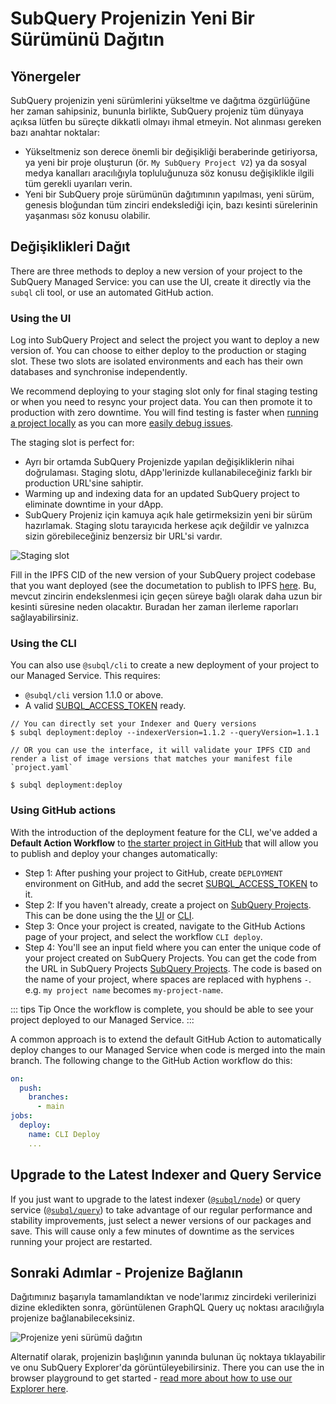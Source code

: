 # SubQuery Projenizin Yeni Bir Sürümünü Dağıtın

## Yönergeler

SubQuery projenizin yeni sürümlerini yükseltme ve dağıtma özgürlüğüne her zaman sahipsiniz, bununla birlikte, SubQuery projeniz tüm dünyaya açıksa lütfen bu süreçte dikkatli olmayı ihmal etmeyin. Not alınması gereken bazı anahtar noktalar:

- Yükseltmeniz son derece önemli bir değişikliği beraberinde getiriyorsa, ya yeni bir proje oluşturun (ör. `My SubQuery Project V2`) ya da sosyal medya kanalları aracılığıyla topluluğunuza söz konusu değişiklikle ilgili tüm gerekli uyarıları verin.
- Yeni bir SubQuery proje sürümünün dağıtımının yapılması, yeni sürüm, genesis bloğundan tüm zinciri endekslediği için, bazı kesinti sürelerinin yaşanması söz konusu olabilir.

## Değişiklikleri Dağıt

There are three methods to deploy a new version of your project to the SubQuery Managed Service: you can use the UI, create it directly via the `subql` cli tool, or use an automated GitHub action.

### Using the UI

Log into SubQuery Project and select the project you want to deploy a new version of. You can choose to either deploy to the production or staging slot. These two slots are isolated environments and each has their own databases and synchronise independently.

We recommend deploying to your staging slot only for final staging testing or when you need to resync your project data. You can then promote it to production with zero downtime. You will find testing is faster when [running a project locally](../run_publish/run.md) as you can more [easily debug issues](../academy/tutorials_examples/debug-projects.md).

The staging slot is perfect for:

- Ayrı bir ortamda SubQuery Projenizde yapılan değişikliklerin nihai doğrulaması. Staging slotu, dApp'lerinizde kullanabileceğiniz farklı bir production URL'sine sahiptir.
- Warming up and indexing data for an updated SubQuery project to eliminate downtime in your dApp.
- SubQuery Projeniz için kamuya açık hale getirmeksizin yeni bir sürüm hazırlamak. Staging slotu tarayıcıda herkese açık değildir ve yalnızca sizin görebileceğiniz benzersiz bir URL'si vardır.

![Staging slot](/assets/img/staging_slot.png)

Fill in the IPFS CID of the new version of your SubQuery project codebase that you want deployed (see the documetation to publish to IPFS [here](./publish.md). Bu, mevcut zincirin endekslenmesi için geçen süreye bağlı olarak daha uzun bir kesinti süresine neden olacaktır. Buradan her zaman ilerleme raporları sağlayabilirsiniz.

### Using the CLI

You can also use `@subql/cli` to create a new deployment of your project to our Managed Service. This requires:

- `@subql/cli` version 1.1.0 or above.
- A valid [SUBQL_ACCESS_TOKEN](../run_publish/ipfs.md#prepare-your-subql-access-token) ready.

```shell
// You can directly set your Indexer and Query versions
$ subql deployment:deploy --indexerVersion=1.1.2 --queryVersion=1.1.1

// OR you can use the interface, it will validate your IPFS CID and render a list of image versions that matches your manifest file `project.yaml`

$ subql deployment:deploy
```

### Using GitHub actions

With the introduction of the deployment feature for the CLI, we've added a **Default Action Workflow** to [the starter project in GitHub](https://github.com/subquery/subql-starter/blob/v1.0.0/.github/workflows/cli-deploy.yml) that will allow you to publish and deploy your changes automatically:

- Step 1: After pushing your project to GitHub, create `DEPLOYMENT` environment on GitHub, and add the secret [SUBQL_ACCESS_TOKEN](../run_publish/ipfs.md#prepare-your-subql-access-token) to it.
- Step 2: If you haven't already, create a project on [SubQuery Projects](https://project.subquery.network). This can be done using the the [UI](#using-the-ui) or [CLI](#using-the-cli).
- Step 3: Once your project is created, navigate to the GitHub Actions page of your project, and select the workflow `CLI deploy`.
- Step 4: You'll see an input field where you can enter the unique code of your project created on SubQuery Projects. You can get the code from the URL in SubQuery Projects [SubQuery Projects](https://project.subquery.network). The code is based on the name of your project, where spaces are replaced with hyphens `-`. e.g. `my project name` becomes `my-project-name`.

::: tips Tip
Once the workflow is complete, you should be able to see your project deployed to our Managed Service.
:::

A common approach is to extend the default GitHub Action to automatically deploy changes to our Managed Service when code is merged into the main branch. The following change to the GitHub Action workflow do this:

```yml
on:
  push:
    branches:
      - main
jobs:
  deploy:
    name: CLI Deploy
    ...
```

## Upgrade to the Latest Indexer and Query Service

If you just want to upgrade to the latest indexer ([`@subql/node`](https://www.npmjs.com/package/@subql/node)) or query service ([`@subql/query`](https://www.npmjs.com/package/@subql/query)) to take advantage of our regular performance and stability improvements, just select a newer versions of our packages and save. This will cause only a few minutes of downtime as the services running your project are restarted.

## Sonraki Adımlar - Projenize Bağlanın

Dağıtımınız başarıyla tamamlandıktan ve node'larımız zincirdeki verilerinizi dizine ekledikten sonra, görüntülenen GraphQL Query uç noktası aracılığıyla projenize bağlanabileceksiniz.

![Projenize yeni sürümü dağıtın](/assets/img/projects-deploy-sync.png)

Alternatif olarak, projenizin başlığının yanında bulunan üç noktaya tıklayabilir ve onu SubQuery Explorer'da görüntüleyebilirsiniz. There you can use the in browser playground to get started - [read more about how to use our Explorer here](../run_publish/query.md).
